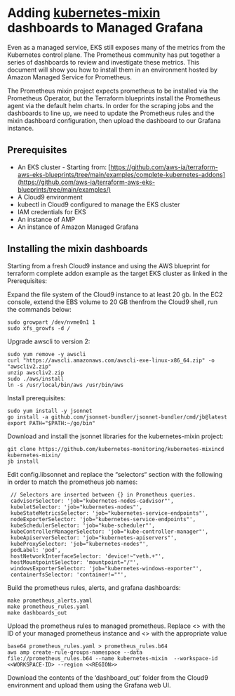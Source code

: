 # Adding [**kubernetes-mixin**](https://github.com/kubernetes-monitoring/kubernetes-mixin) dashboards to Managed Grafana

Even as a managed service, EKS still exposes many of the metrics from the Kubernetes control plane. The Prometheus community has put together a series of dashboards to review and investigate these metrics. This document will show you how to install them in an environment hosted by Amazon Managed Service for Prometheus.

The Prometheus mixin project expects prometheus to be installed via the Prometheus Operator, but the Terraform blueprints install the Prometheus agent via the default helm charts. In order for the scraping jobs and the dashboards to line up, we need to update the Prometheus rules and the mixin dashboard configuration, then upload the dashboard to our Grafana instance.


## Prerequisites

* An EKS cluster - Starting from: [https://github.com/aws-ia/terraform-aws-eks-blueprints/tree/main/examples/complete-kubernetes-addons](https://github.com/aws-ia/terraform-aws-eks-blueprints/tree/main/examples/)
* A Cloud9 environment
* kubectl in Cloud9 configured to manage the EKS cluster
* IAM credentials for EKS
* An instance of AMP
* An instance of Amazon Managed Grafana


## Installing the mixin dashboards


Starting from a fresh Cloud9 instance and using the AWS blueprint for terraform complete addon example as the target EKS cluster as linked in the Prerequisites:

Expand the file system of the Cloud9 instance to at least 20 gb. In the EC2 console, extend the EBS volume to 20 GB thenfrom the Cloud9 shell, run the commands below:

```
sudo growpart /dev/nvme0n1 1
sudo xfs_growfs -d /
```


Upgrade awscli to version 2:

```
sudo yum remove -y awscli
curl "https://awscli.amazonaws.com/awscli-exe-linux-x86_64.zip" -o "awscliv2.zip"
unzip awscliv2.zip
sudo ./aws/install
ln -s /usr/local/bin/aws /usr/bin/aws
```


Install prerequisites:

```
sudo yum install -y jsonnet
go install -a github.com/jsonnet-bundler/jsonnet-bundler/cmd/jb@latest
export PATH="$PATH:~/go/bin"
```


Download and install the jsonnet libraries for the kubernetes-mixin project:


```
git clone https://github.com/kubernetes-monitoring/kubernetes-mixincd kubernetes-mixin/
jb install
```


Edit config.libsonnet and replace the “selectors“ section with the following in order to match the prometheus job names:

```
 // Selectors are inserted between {} in Prometheus queries.
 cadvisorSelector: 'job="kubernetes-nodes-cadvisor"',
 kubeletSelector: 'job="kubernetes-nodes"',
 kubeStateMetricsSelector: 'job="kubernetes-service-endpoints"',
 nodeExporterSelector: 'job="kubernetes-service-endpoints"',
 kubeSchedulerSelector: 'job="kube-scheduler"',
 kubeControllerManagerSelector: 'job="kube-controller-manager"',
 kubeApiserverSelector: 'job="kubernetes-apiservers"',
 kubeProxySelector: 'job="kubernetes-nodes"',
 podLabel: 'pod',
 hostNetworkInterfaceSelector: 'device!~"veth.+"',
 hostMountpointSelector: 'mountpoint="/"',
 windowsExporterSelector: 'job="kubernetes-windows-exporter"',
 containerfsSelector: 'container!=""',
```



Build the prometheus rules, alerts, and grafana dashboards:

```
make prometheus_alerts.yaml
make prometheus_rules.yaml
make dashboards_out
```


Upload the prometheus rules to managed prometheus. Replace <<WORKSPACE-ID>> with the ID of your managed prometheus instance and <<REGION>> with the appropriate value

```
base64 prometheus_rules.yaml > prometheus_rules.b64
aws amp create-rule-groups-namespace --data file://prometheus_rules.b64 --name kubernetes-mixin  --workspace-id <<WORKSPACE-ID> --region <<REGION>>
```



Download the contents of the ‘dashboard_out’ folder from the Cloud9 environment and upload them using the Grafana web UI.
